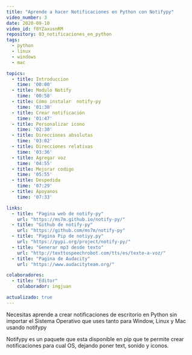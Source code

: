 ```yaml
---
title: "Aprende a hacer Notificaciones en Python con Notifypy"
video_number: 3
date: 2020-09-10
video_id: f0YZaxusnRM 
repository: 03_notificaciones_en_python
tags:
  - python
  - linux
  - windows
  - mac

topics:
  - title: Introduccion
    time: '00:00'
  - title: Modulo Notify
    time: '00:58'
  - title: Cómo instalar  notify-py
    time: '01:30'
  - title: Crear notificación
    time: '01:47'
  - title: Personalizar icono
    time: '02:30'
  - title: Direcciones absolutas
    time: '03:02'
  - title: Direcciones relativas
    time: '03:36'
  - title: Agregar voz 
    time: '04:55'
  - title: Mejorar codigo
    time: '05:55'
  - title: Despedida
    time: '07:29'
  - title: Apoyanos
    time: '07:33'

links:
  - title: "Pagina web de notify-py"
    url: "https://ms7m.github.io/notify-py/"
  - title: "Github de notify-py"
    url: "https://github.com/ms7m/notify-py"
  - title: "Pagina Pip de notiyy.py"
    url: "https://pypi.org/project/notify-py/"
  - title: "Generar mp3 desde texto"
    url: "http://texttospeechrobot.com/tts/es/texto-a-voz/"
  - title: "Pagina de Audacity"
    url: "https://www.audacityteam.org/"

colaboradores:
  - title: "Editor"
    colaborador: ingjuan

actualizado: true
---
```


Necesitas aprende a crear notificaciones de escritorio en Python sin importar el Sistema Operativo que uses tanto para Window, Linux y Mac usando notifypy

Notifypy es un paquete que esta disponible en pip que te permite crear notificaciones para cual OS, dejando poner text, sonido y iconos.
